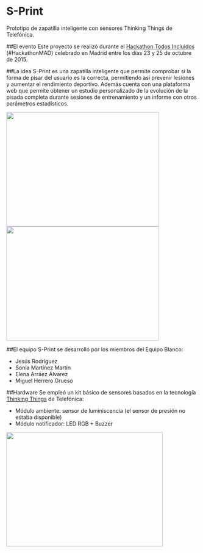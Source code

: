 # S-Print
Prototipo de zapatilla inteligente con sensores Thinking Things de Telefónica.


##El evento 
Este proyecto se realizó durante el <a href="http://www.fundaciontelefonica.com/empleabilidad/hackathon-todos-incluidos/madrid/"> Hackathon Todos Incluidos </a> (#HackathonMAD) celebrado en Madrid entre los días 23 y 25 de octubre de 2015. 



##La idea
S-Print es una zapatilla inteligente que permite comprobar si la forma de pisar del usuario es la correcta, permitiendo así prevenir lesiones y aumentar el rendimiento deportivo. Además cuenta con una plataforma web que permite obtener un estudio personalizado de la evolución de la pisada completa durante sesiones de entrenamiento y un informe con otros parámetros estadísticos. 

<img src=https://github.com/eArraez/S-Print/blob/master/photos/Zapatilla.jpg width="400" height="300"/> <img src=https://github.com/eArraez/S-Print/blob/master/photos/EvaluaPisada.jpeg width="400" height="300"/>



##El equipo
S-Print se desarrolló por los miembros del Equipo Blanco:
- Jesús Rodríguez
- Sonia Martínez Martín
- Elena Arráez Álvarez
- Miguel Herrero Grueso

##Hardware
Se empleó un kit básico de sensores basados en la tecnología <a href="http://www.thinkingthings.telefonica.com">Thinking Things</a> de Telefónica:
- Módulo ambiente: sensor de luminiscencia (el sensor de presión no estaba disponible)
- Módulo notificador: LED RGB + Buzzer

<img src=https://github.com/eArraez/S-Print/blob/master/photos/ThinkingThings.JPG width="410" height="300" />



